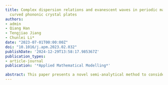 ```yaml
---
title: Complex dispersion relations and evanescent waves in periodic magneto-electro
  curved phononic crystal plates
authors:
- admin
- Qiang Han
- Tengjiao Jiang
- Chunlei Li*
date: "2023-07-01T00:00:00Z"
doi: "10.1016/j.apm.2023.02.032"
publishDate: '2024-12-29T13:58:17.985367Z'
publication_types:
- article-journal
publication: '*Applied Mathematical Modelling*'

abstract: This paper presents a novel semi-analytical method to consider complex dispersion relations and evanescent wave characteristics in periodic magneto-electro-electric curved phononic crystal plates, based on the plate theory and Bloch-Floquet theorem. Generalized elastodynamic wave equation considering the magneto-electric effects in cylindrical coordinate system is established and discretized with the curved higher-order spectral elements. Then, the proposed approach is validated by the analysis of accuracy and convergence. The influence of magneto-electro coupling effect on dispersion relations are discussed. Significant parameters of the periodic curved phononic crystal are studied systematically, which fundamentally determines the tunability of complex dispersion relations of various guided wave modes including propagative wave modes, purely evanescent wave modes, evanescent edge wave modes, and complex wave modes. It is witnessed that propagative wave modes lead the bandgap to the emergence, variation, and closure with the change of significant parameters. And evanescent wave modes dominate two individual patterns of bandgaps. When the radius angle or curvature changes, the polarization of bandgaps appears. Furthermore, complex wave modes are generated with the increase of curvature resulting in strengthening the attenuation of propagative wave modes. The variation of lattice ratio can separate the intersection point of two propagative wave modes, which induces the opening of two bandgaps and the attenuation of evanescent wave modes. The results of this work provides may benefit the multi-functional development and application of smart materials and structures.
---
```

